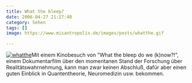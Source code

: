 ```yaml
---
title: What the bleep?
date: 2006-04-27 21:27:40
category: Sehen
tags: []
image: https://www.misantropolis.de/images/posts/whatthe.gif

---
```


[![](http://www.misantropolis.de/wp-content/uploads/2008/04/whatthe.gif "whatthe")](http://www.misantropolis.de/wp-content/uploads/2008/04/whatthe.gif)Mit einem Kinobesuch von "What the bleep do we (k)now?!", einem Dokumentarfilm über den momentanen Stand der Forschung über Realitätswahrnehmung, kann man zwar keinen Abschluß, dafür aber einen guten Einblick in Quantentheorie, Neuromedizin usw. bekommen.
